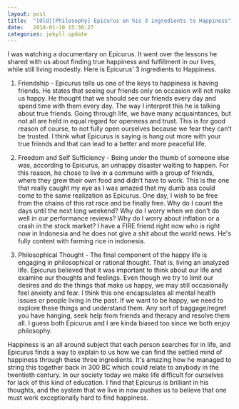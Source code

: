 ```yaml
---
layout: post
title:  "[Old][Philosophy] Epicurus on his 3 ingredients to Happiness"
date:   2018-01-10 15:36:27
categories: jekyll update
---
```


I was watching a documentary on Epicurus. It went over the lessons he shared with us about finding true happiness and fulfillment in our lives, while still living modestly.  Here is Epicurus’ 
3 ingredients to Happiness.


1)  Friendship - Epicurus tells us one of the keys to happiness is having friends. He states that seeing our friends only on occasion will not make us happy. He thought that we should see our friends every day and spend time with them every day. The way I interpret this he is talking about true friends. Going through life, we have many acquaintances, but not all are held in equal regard for openness and trust. This is for good reason of course, to not fully open ourselves because we fear they can’t be trusted. I think what Epicurus is saying is hang out more with your true friends and that can lead to a better and more peaceful life.


2) Freedom and Self Sufficiency - Being under the thumb of someone else was, according to Epicurus, an unhappy disaster waiting to happen. For this reason, he chose to live in a commune with a group of friends, where they grew their own food and didn’t have to work. This is the one that really caught my eye as I was amazed that my dumb ass could come to the same realization as Epicurus. One day, I wish to be free from the chains of this rat race and be finally free. Why do I count the days until the next long weekend? Why do I  worry when we don't do well in our performance reviews? Why do I worry about inflation or a crash in the stock market? I have a FIRE friend right now who is right now in Indonesia and he does not give a shit about the world news. He's fully content with farming rice in indonesia. 


3) Philosophical Thought - The final component of the happy life is engaging in philosophical or rational thought. That is, living an analyzed life. Epicurus believed that it was important to think about our life and examine our thoughts and feelings. Even though we try to limit our desires and do the things that make us happy, we may still occasionally feel anxiety and fear. I think this one encapsulates all mental health issues or people living in the past.  If we want to be happy, we need to explore these things and understand them. Any sort of baggage/regret you have hanging, seek help from friends and therapy and resolve them all. I guess both Epicurus  and  I are kinda biased too since we both enjoy philosophy.


Happiness is an all around subject that each person searches for in life, and Epicurus finds a way to explain to us how we can find the settled mind of happiness through these three ingredients. It's amazing how he managed to string this together back in 300 BC which could relate to anybody in the twentieth century. In our society today we make life difficult for ourselves for lack of this kind of education. I find that Epicurus is brilliant in his thoughts, and the system that we live in now pushes us to believe that one must work exceptionally hard to find happiness.
